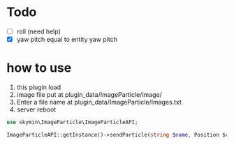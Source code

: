 # Todo
- [ ] roll (need help)
- [x] yaw pitch equal to entity yaw pitch

# how to use
1. this plugin load
2. image file put at plugin_data/ImageParticle/image/
3. Enter a file name at plugin_data/ImageParticle/Images.txt
4. server reboot

```php
use skymin\ImageParticle\ImageParticleAPI;

ImageParticleAPI::getInstance()->sendParticle(string $name, Position $center, float $yaw, float $pitch, int $count, float $unit, bool $asyncEncode);
```
